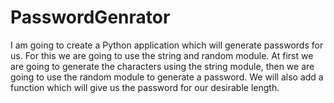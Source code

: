 # PasswordGenrator
I am going to create a Python application which will generate passwords for us. For this we are going to use the string and random module. At first we are going to generate the characters using the string module, then we are going to use the random module to generate a password. We will also add a function which will give us the password for our desirable length.
